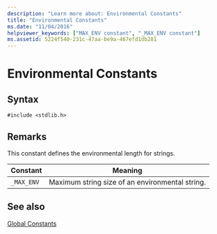 ```yaml
---
description: "Learn more about: Environmental Constants"
title: "Environmental Constants"
ms.date: "11/04/2016"
helpviewer_keywords: ["MAX_ENV constant", "_MAX_ENV constant"]
ms.assetid: 5224f540-231c-47aa-be9a-467efd1db281
---
```

# Environmental Constants

## Syntax

```
#include <stdlib.h>
```

## Remarks

This constant defines the environmental length for strings.

|Constant|Meaning|
|--------------|-------------|
|`_MAX_ENV`|Maximum string size of an environmental string.|

## See also

[Global Constants](../c-runtime-library/global-constants.md)
